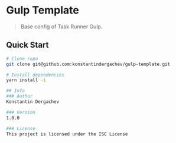 # Gulp Template
> Base config of Task Runner Gulp.

## Quick Start

```bash
# Clone repo
git clone git@github.com:konstantindergachev/gulp-template.git

# Install dependencies
yarn install -i

## Info
### Author
Konstantin Dergachev

### Version
1.0.0

### License
This project is licensed under the ISC License
